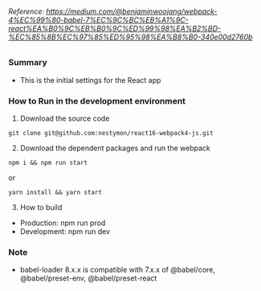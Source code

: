 ###### Reference: https://medium.com/@benjaminwoojang/webpack-4%EC%99%80-babel-7%EC%9C%BC%EB%A1%9C-react%EA%B0%9C%EB%B0%9C%ED%99%98%EA%B2%BD-%EC%85%8B%EC%97%85%ED%95%98%EA%B8%B0-340e00d2760b


### Summary  
- This is the initial settings for the React app  


### How to Run in the development environment  
1. Download the source code  
```
git clone git@github.com:nestymon/react16-webpack4-js.git
```  
2. Download the dependent packages and run the webpack  
```
npm i && npm run start
```  
or  
```
yarn install && yarn start
```  
3. How to build  
- Production: npm run prod  
- Development: npm run dev  


### Note  
- babel-loader 8.x.x is compatible with 7.x.x of @babel/core, @babel/preset-env, @babel/preset-react  
